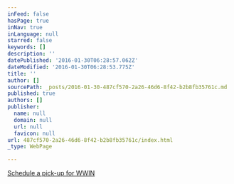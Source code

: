 ```yaml
---
inFeed: false
hasPage: true
inNav: true
inLanguage: null
starred: false
keywords: []
description: ''
datePublished: '2016-01-30T06:28:57.062Z'
dateModified: '2016-01-30T06:28:53.775Z'
title: ''
author: []
sourcePath: _posts/2016-01-30-487cf570-2a26-46d6-8f42-b2b8fb35761c.md
published: true
authors: []
publisher:
  name: null
  domain: null
  url: null
  favicon: null
url: 487cf570-2a26-46d6-8f42-b2b8fb35761c/index.html
_type: WebPage

---
```

[Schedule a pick-up for WWIN][0]

[0]: https://www.timetrade.com/book/BDJDN